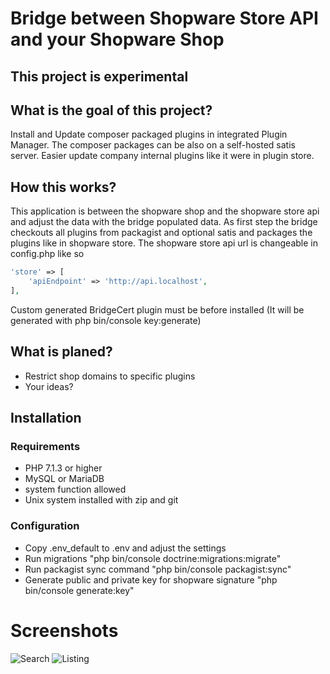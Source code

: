 # Bridge between Shopware Store API and your Shopware Shop

## This project is experimental

## What is the goal of this project?

Install and Update composer packaged plugins in integrated Plugin Manager. 
The composer packages can be also on a self-hosted satis server. Easier update company internal plugins like it were in plugin store.

## How this works?

This application is between the shopware shop and the shopware store api and adjust the data with the bridge populated data.
As first step the bridge checkouts all plugins from packagist and optional satis and packages the plugins like in shopware store.
The shopware store api url is changeable in config.php like so

```php
'store' => [
    'apiEndpoint' => 'http://api.localhost',
],
```

Custom generated BridgeCert plugin must be before installed (It will be generated with php bin/console key:generate)

## What is planed?
* Restrict shop domains to specific plugins
* Your ideas?

## Installation

### Requirements 
* PHP 7.1.3 or higher
* MySQL or MariaDB
* system function allowed
* Unix system installed with zip and git

### Configuration

* Copy .env_default to .env and adjust the settings
* Run migrations "php bin/console doctrine:migrations:migrate"
* Run packagist sync command "php bin/console packagist:sync"
* Generate public and private key for shopware signature "php bin/console generate:key"

# Screenshots
![Search](https://i.imgur.com/JQ7eWmX.png)
![Listing](https://i.imgur.com/oEKH9G6.png)
